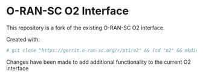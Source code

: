 # O-RAN-SC O2 Interface

This repository is a fork of the existing O-RAN-SC O2 interface.

Created with: 

```sh
# git clone "https://gerrit.o-ran-sc.org/r/pti/o2" && (cd "o2" && mkdir -p .git/hooks && curl -Lo `git rev-parse --git-dir`/hooks/commit-msg https://gerrit.o-ran-sc.org/r/tools/hooks/commit-msg; chmod +x `git rev-parse --git-dir`/hooks/commit-msg)```
```

Changes have been made to add additional functionality to the current O2 interface
